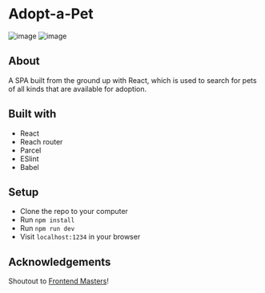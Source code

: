 # Adopt-a-Pet

![image](https://user-images.githubusercontent.com/55356496/94034229-1241b400-fdc2-11ea-8971-4d823623b201.png)
![image](https://user-images.githubusercontent.com/55356496/94034344-31d8dc80-fdc2-11ea-9902-ef42867f6e58.png)

## About

A SPA built from the ground up with React, which is used to search for pets of all kinds that are available for adoption.

## Built with

- React
- Reach router
- Parcel
- ESlint
- Babel

## Setup

- Clone the repo to your computer
- Run `npm install`
- Run `npm run dev`
- Visit `localhost:1234` in your browser

## Acknowledgements

Shoutout to [Frontend Masters](https://frontendmasters.com/)!
